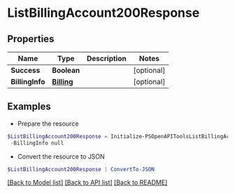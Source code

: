 # ListBillingAccount200Response
## Properties

Name | Type | Description | Notes
------------ | ------------- | ------------- | -------------
**Success** | **Boolean** |  | [optional] 
**BillingInfo** | [**Billing**](Billing.md) |  | [optional] 

## Examples

- Prepare the resource
```powershell
$ListBillingAccount200Response = Initialize-PSOpenAPIToolsListBillingAccount200Response  -Success null `
 -BillingInfo null
```

- Convert the resource to JSON
```powershell
$ListBillingAccount200Response | ConvertTo-JSON
```

[[Back to Model list]](../README.md#documentation-for-models) [[Back to API list]](../README.md#documentation-for-api-endpoints) [[Back to README]](../README.md)

